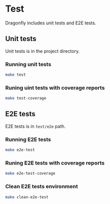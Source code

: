 # Test

Dragonfly includes unit tests and E2E tests.

## Unit tests

Unit tests is in the project directory.

### Running unit tests

```bash
make test
```

### Runing uint tests with coverage reports

```bash
make test-coverage
```

## E2E tests

E2E tests is in `test/e2e` path.

### Running E2E tests

```bash
make e2e-test
```

### Runing E2E tests with coverage reports

```bash
make e2e-test-coverage
```

### Clean E2E tests environment

```bash
make clean-e2e-test
```
